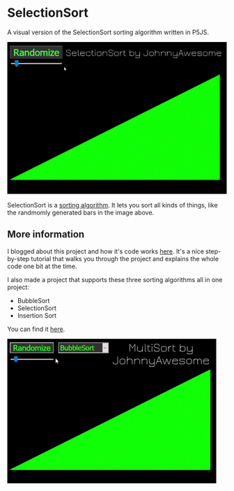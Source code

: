# SelectionSort
A visual version of the SelectionSort sorting algorithm written in P5JS.

![SelectionSort](https://raw.githubusercontent.com/johnnyawesome/SelectionSort/master/SelectionSort/DemoImages/SelectionSort.gif)

SelectionSort is a  [sorting algorithm](https://en.wikipedia.org/wiki/Sorting_algorithm). It lets you sort all kinds of things, like the randmomly generated bars in the image above.

## More information

I blogged about this project and how it's code works [here](https://breaksome.tech/sorting-algorithm:-selectionsort-and-insertionsort/).
It's a nice step-by-step tutorial that walks you through the project and explains the whole code one bit at the time.

I also made a project that supports these three sorting algorithms all in one project:

- BubbleSort
- SelectionSort
- Insertion Sort

You can find it [here](https://github.com/johnnyawesome/MultiSort).

![MultiSort](https://raw.githubusercontent.com/johnnyawesome/MultiSort/master/MultiSort/DemoImages/MultiSort.gif)
